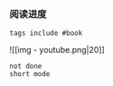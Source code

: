 

### 阅读进度

```tasks
tags include #book
```









![[img - youtube.png|20]]
```tasks
not done
short mode
```




